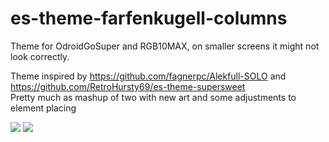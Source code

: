# es-theme-farfenkugell-columns
Theme for OdroidGoSuper and RGB10MAX, on smaller screens it might not look correctly. <br>

Theme inspired by https://github.com/fagnerpc/Alekfull-SOLO and https://github.com/RetroHursty69/es-theme-supersweet <br>
Pretty much as mashup of two with new art and some adjustments to element placing  <br>

<img src="https://i.imgur.com/AoYyHCD.jpg"></a>
<img src="https://i.imgur.com/R1wQBY5.jpg"></a>
